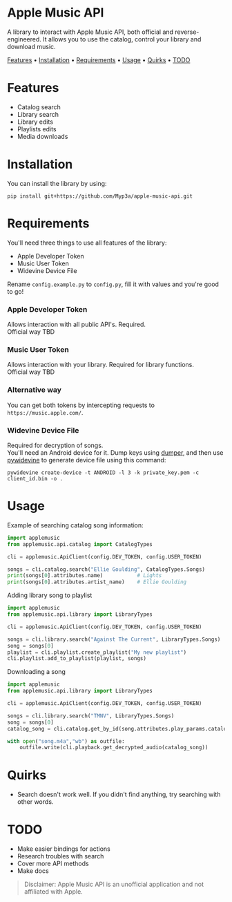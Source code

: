 # Apple Music API
A library to interact with Apple Music API, both official and reverse-engineered. It allows you to use the catalog, control your library and download music.

[Features](#Features) •
[Installation](#installation) •
[Requirements](#Requirements) •
[Usage](#Usage) •
[Quirks](#Quirks) •
[TODO](#TODO)

# Features
 - Catalog search
 - Library search
 - Library edits
 - Playlists edits
 - Media downloads

# Installation
You can install the library by using:
```
pip install git+https://github.com/Myp3a/apple-music-api.git
```

# Requirements
You'll need three things to use all features of the library:
 - Apple Developer Token
 - Music User Token
 - Widevine Device File  

Rename `config.example.py` to `config.py`, fill it with values and you're good to go!
### Apple Developer Token
Allows interaction with all public API's. Required.  
Official way TBD
### Music User Token
Allows interaction with your library. Required for library functions.  
Official way TBD
### Alternative way
You can get both tokens by intercepting requests to `https://music.apple.com/`.
### Widevine Device File
Required for decryption of songs.  
You'll need an Android device for it. Dump keys using [dumper](https://github.com/Diazole/dumper), and then use [pywidevine](https://github.com/devine-dl/pywidevine) to generate device file using this command:
```
pywidevine create-device -t ANDROID -l 3 -k private_key.pem -c client_id.bin -o .
```

# Usage
Example of searching catalog song information:
```Python
import applemusic
from applemusic.api.catalog import CatalogTypes

cli = applemusic.ApiClient(config.DEV_TOKEN, config.USER_TOKEN)

songs = cli.catalog.search("Ellie Goulding", CatalogTypes.Songs)
print(songs[0].attributes.name)           # Lights
print(songs[0].attributes.artist_name)    # Ellie Goulding
```
Adding library song to playlist
```Python
import applemusic
from applemusic.api.library import LibraryTypes

cli = applemusic.ApiClient(config.DEV_TOKEN, config.USER_TOKEN)

songs = cli.library.search("Against The Current", LibraryTypes.Songs)
song = songs[0]
playlist = cli.playlist.create_playlist("My new playlist")
cli.playlist.add_to_playlist(playlist, songs)
```
Downloading a song
```Python
import applemusic
from applemusic.api.library import LibraryTypes

cli = applemusic.ApiClient(config.DEV_TOKEN, config.USER_TOKEN)

songs = cli.library.search("TMNV", LibraryTypes.Songs)
song = songs[0]
catalog_song = cli.catalog.get_by_id(song.attributes.play_params.catalog_id)

with open("song.m4a","wb") as outfile:
    outfile.write(cli.playback.get_decrypted_audio(catalog_song))
```

# Quirks
 - Search doesn't work well. If you didn't find anything, try searching with other words.

# TODO
 - Make easier bindings for actions
 - Research troubles with search
 - Cover more API methods
 - Make docs

> Disclaimer: Apple Music API is an unofficial application and not affiliated with Apple.